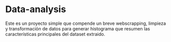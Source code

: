 # Data-analysis
Este es un proyecto simple que compende un breve webscrapping, limpieza y transformación de datos para generar histograma que resumen las características principales del dataset extraido.
